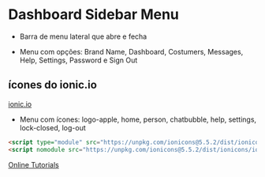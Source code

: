 # Dashboard Sidebar Menu

- Barra de menu lateral que abre e fecha

- Menu com opções: Brand Name, Dashboard, Costumers, Messages, Help, Settings, Password e Sign Out


## ícones do ionic.io
[ionic.io](https://ionic.io/)

- Menu com ícones: logo-apple, home, person, chatbubble, help, settings, lock-closed, log-out

```html
<script type="module" src="https://unpkg.com/ionicons@5.5.2/dist/ionicons/ionicons.esm.js"></script>
<script nomodule src="https://unpkg.com/ionicons@5.5.2/dist/ionicons/ionicons.js"></script>
```

[Online Tutorials](https://www.youtube.com/watch?v=EuIshKbzG4I&list=PLn-1oXF21q6IwN9F3qZF9-2yEpkAtjU9w&index=2&t=2s)